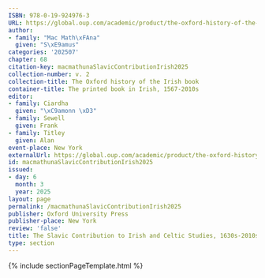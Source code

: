 ```yaml
---
ISBN: 978-0-19-924976-3
URL: https://global.oup.com/academic/product/the-oxford-history-of-the-irish-book-volume-ii-9780199249763?cc=ge&lang=3n#
author:
- family: "Mac Math\xFAna"
  given: "S\xE9amus"
categories: '202507'
chapter: 68
citation-key: macmathunaSlavicContributionIrish2025
collection-number: v. 2
collection-title: The Oxford history of the Irish book
container-title: The printed book in Irish, 1567-2010s
editor:
- family: Ciardha
  given: "\xC9amonn \xD3"
- family: Sewell
  given: Frank
- family: Titley
  given: Alan
event-place: New York
externalUrl: https://global.oup.com/academic/product/the-oxford-history-of-the-irish-book-volume-ii-9780199249763?cc=ge&lang=3n#
id: macmathunaSlavicContributionIrish2025
issued:
- day: 6
  month: 3
  year: 2025
layout: page
permalink: /macmathunaSlavicContributionIrish2025
publisher: Oxford University Press
publisher-place: New York
review: 'false'
title: The Slavic Contribution to Irish and Celtic Studies, 1630s-2010s
type: section
---
```

{% include sectionPageTemplate.html %}